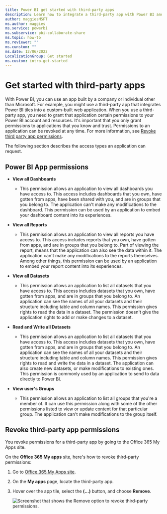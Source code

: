 ```yaml
---
title: Power BI get started with third-party apps
description: Learn how to integrate a third-party app with Power BI and then revoke permissions to an application at any time.
author: maggiesMSFT
ms.author: maggies
ms.service: powerbi
ms.subservice: pbi-collaborate-share
ms.topic: how-to
ms.reviewer: ""
ms.cunstom: ""
ms.date: 12/06/2022
LocalizationGroup: Get started
ms.custom: intro-get-started
---
```


# Get started with third-party apps

With Power BI, you can use an app built by a company or individual other than Microsoft. For example, you might use a third-party app that integrates Power BI tiles into a custom-built web application. When you use a third-party app, you need to grant that application certain permissions to your Power BI account and resources. It's important that you only grant permissions to applications that you know and trust. Permissions to an application can be revoked at any time. For more information, see [Revoke third party app permissions](#revoke-third-party-app-permissions).

The following section describes the access types an application can request.

## Power BI App permissions

* **View all Dashboards**
  
  * This permission allows an application to view all dashboards you have access to. This access includes dashboards that you own, have gotten from apps, have been shared with you, and are in groups that you belong to. The application can't make any modifications to the dashboard. This permission can be used by an application to embed your dashboard content into its experiences.

* **View all Reports**
  
  * This permission allows an application to view all reports you have access to. This access includes reports that you own, have gotten from apps, and are in groups that you belong to. Part of viewing the report, means that the application can also see the data within it. The application can't make any modifications to the reports themselves. Among other things, this permission can be used by an application to embed your report content into its experiences.

* **View all Datasets**
  
  * This permission allows an application to list all datasets that you have access to. This access includes datasets that you own, have gotten from apps, and are in groups that you belong to. An application can see the names of all your datasets and their structure including table and column names. This permission gives rights to read the data in a dataset. The permission doesn't give the application rights to add or make changes to a dataset.

* **Read and Write all Datasets**
  
  * This permission allows an application to list all datasets that you have access to. This access includes datasets that you own, have gotten from apps, and are in groups that you belong to. An application can see the names of all your datasets and their structure including table and column names. This permission gives rights to read and write the data in a dataset. The application can also create new datasets, or make modifications to existing ones. This permission is commonly used by an application to send to data directly to Power BI.

* **View user's Groups**
  
  * This permission allows an application to list all groups that you're a member of. It can use this permission along with some of the other permissions listed to view or update content for that particular group. The application can't make modifications to the group itself.

## Revoke third-party app permissions

You revoke permissions for a third-party app by going to the Office 365 My Apps site.

On the **Office 365 My apps** site, here's how to revoke third-party permissions:

1. Go to [Office 365 My Apps site](https://portal.office.com/myapps).

2. On the **My apps** page, locate the third-party app.

3. Hover over the app tile, select the **(...)** button, and choose **Remove**.

   ![Screenshot that shows the Remove option to revoke third-party permissions.](media/service-power-bi-get-started-third-party-apps/remove.png)
